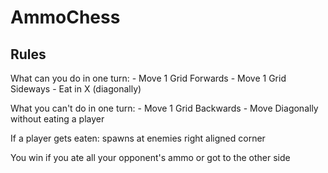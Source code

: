 # AmmoChess

## Rules ##

What can you do in one turn:
    - Move 1 Grid Forwards
    - Move 1 Grid Sideways
    - Eat in X (diagonally)

What you can't do in one turn:
    - Move 1 Grid Backwards
    - Move Diagonally without eating a player

If a player gets eaten: spawns at enemies right aligned corner

You win if you ate all your opponent's ammo or got to the other side
